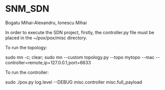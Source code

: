 # SNM_SDN
Bogatu Mihai-Alexandru, Ionescu Mihai

In order to execute the SDN project, firstly, the controller.py file
must be placed in the ~/pox/pox/misc directory.


To run the topology:

sudo mn -c; 
clear;
sudo mn --custom topology.py --topo mytopo --mac --controller=remote,ip=127.0.0.1,port=6633

To run the controller:

sudo ./pox.py log.level --DEBUG misc.controller misc.full_payload